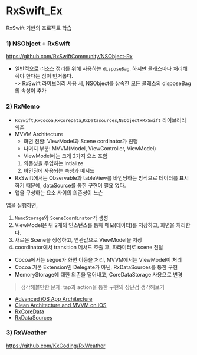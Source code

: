 # RxSwift_Ex
RxSwift 기반의 프로젝트 학습

### 1) NSObject + RxSwift
https://github.com/RxSwiftCommunity/NSObject-Rx

- 일반적으로 리소스 정리를 위해 사용하는 `disposeBag`. 하지만 클래스마다 처리해줘야 한다는 점이 번거롭다.  
-> RxSwift 라이브러리 사용 시, NSObject를 상속한 모든 클래스의 disposeBag의 속성이 추가

### 2) RxMemo
- `RxSwift`,`RxCocoa`,`RxCoreData`,`RxDatasources`,`NSObject+RxSwift` 라이브러리 의존 
- MVVM Architecture
  - 화면 전환: ViewModel과 Scene cordinator가 진행
  - 나머지 부분: MVVM(Model, ViewController, ViewModel)
  - ViewModel에는 크게 2가지 요소 포함
  1) 의존성을 주입하는 Intialize
  2) 바인딩에 사용되는 속성과 메서드 
- RxSwift에서는 Observable과 tableView를 바인딩하는 방식으로 데이터를 표시하기 때문에, dataSource를 통한 구현이 필요 없다.
- 앱을 구성하는 요소 사이의 의존성이 느슨

앱을 실행하면,
1) `MemoStorage`와 `SceneCoordinator`가 생성
2) ViewModel은 위 2개의 인스턴스를 통해 메모(데이터)를 저장하고, 화면을 처리한다.
3) 새로운 Scene을 생성하고, 연관값으로 ViewModel을 저장
4) coordinator에서 transition 메서드 호출 후, 파라미터로 scene 전달

- Cocoa에서는 segue가 화면 이동을 처리, MVVM에서는 ViewModel이 처리
- Cocoa 기본 Extension인 Delegate가 아닌, RxDataSources를 통한 구현
- MemoryStorage에 대한 의존을 덜어내고, CoreDataStorage 사용으로 변경
> 생각해볼만한 문제: tap과 action을 통한 구현의 장단점 생각해보기

- [Advanced iOS App Architecture](https://store.raywenderlich.com/products/advanced-ios-app-architecture)
- [Clean Architecture and MVVM on iOS](https://tech.olx.com/clean-architecture-and-mvvm-on-ios-c9d167d9f5b3)
- [RxCoreData](https://github.com/RxSwiftCommunity/RxCoreData)
- [RxDataSources](https://github.com/RxSwiftCommunity/RxDataSources)

### 3) RxWeather
https://github.com/KxCoding/RxWeather
